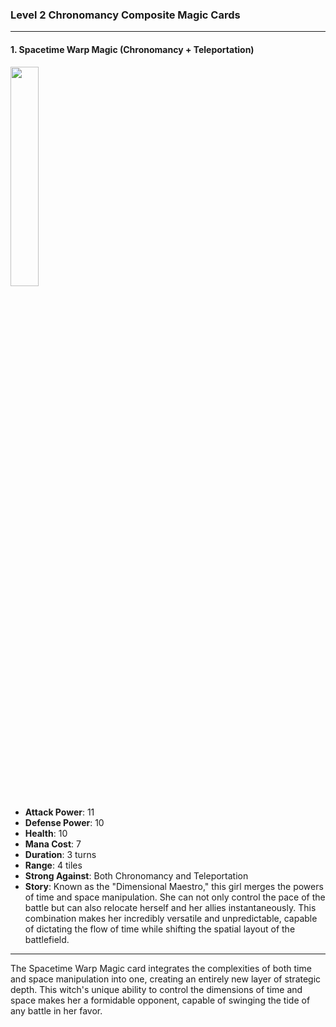 ### Level 2 Chronomancy Composite Magic Cards

---

#### 1. Spacetime Warp Magic (Chronomancy + Teleportation)
  <img src="./Harbinger of the Cosmos.png" width="30%"></img>

- **Attack Power**: 11
- **Defense Power**: 10
- **Health**: 10
- **Mana Cost**: 7
- **Duration**: 3 turns
- **Range**: 4 tiles
- **Strong Against**: Both Chronomancy and Teleportation
- **Story**: Known as the "Dimensional Maestro," this girl merges the powers of time and space manipulation. She can not only control the pace of the battle but can also relocate herself and her allies instantaneously. This combination makes her incredibly versatile and unpredictable, capable of dictating the flow of time while shifting the spatial layout of the battlefield.

---

The Spacetime Warp Magic card integrates the complexities of both time and space manipulation into one, creating an entirely new layer of strategic depth. This witch's unique ability to control the dimensions of time and space makes her a formidable opponent, capable of swinging the tide of any battle in her favor.